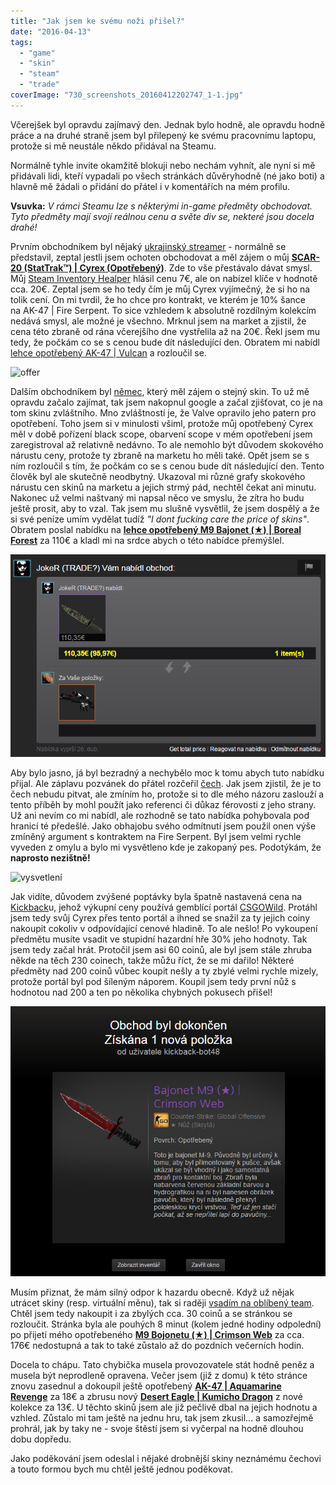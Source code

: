 ```yaml
---
title: "Jak jsem ke svému noži přišel?"
date: "2016-04-13"
tags: 
  - "game"
  - "skin"
  - "steam"
  - "trade"
coverImage: "730_screenshots_20160412202747_1-1.jpg"
---
```


Včerejšek byl opravdu zajímavý den. Jednak bylo hodně, ale opravdu hodně práce a na druhé straně jsem byl přilepený ke svému pracovnímu laptopu, protože si mě neustále někdo přidával na Steamu.

Normálně tyhle invite okamžitě blokuji nebo nechám vyhnít, ale nyní si mě přidávali lidi, kteří vypadali po všech stránkách důvěryhodně (né jako boti) a hlavně mě žádali o přidání do přátel i v komentářích na mém profilu.

**Vsuvka:** _V rámci Steamu lze s některými in-game předměty obchodovat. Tyto předměty mají svojí reálnou cenu a světe div se, nekteré jsou docela drahé!_ 

Prvním obchodníkem byl nějaký [ukrajinský streamer](http://steamcommunity.com/id/PainKKK) - normálně se představil, zeptal jestli jsem ochoten obchodovat a měl zájem o můj **[SCAR-20 (StatTrak™) | Cyrex (Opotřebený)](http://steamcommunity.com/market/listings/730/StatTrak%E2%84%A2%20SCAR-20%20%7C%20Cyrex%20%28Field-Tested%29)**. Zde to vše přestávalo dávat smysl. Můj [Steam Inventory Healper](https://chrome.google.com/webstore/detail/steam-inventory-helper/cmeakgjggjdlcpncigglobpjbkabhmjl) hlásil cenu 7€, ale on nabízel klíče v hodnotě cca. 20€. Zeptal jsem se ho tedy čím je můj Cyrex vyjímečný, že si ho na tolik cení. On mi tvrdil, že ho chce pro kontrakt, ve kterém je 10% šance na AK-47 | Fire Serpent. To sice vzhledem k absolutně rozdílným kolekcím nedává smysl, ale možné je všechno. Mrknul jsem na market a zjistil, že cena této zbraně od rána včerejšího dne vystřelila až na 20€. Řekl jsem mu tedy, že počkám co se s cenou bude dít následující den. Obratem mi nabídl [lehce opotřebený AK-47 | Vulcan](http://steamcommunity.com/market/listings/730/AK-47%20%7C%20Vulcan%20%28Minimal%20Wear%29) a rozloučil se.

![offer](images/offer.png)

Dalším obchodníkem byl [němec](http://steamcommunity.com/id/rico_w7), který měl zájem o stejný skin. To už mě opravdu začalo zajímat, tak jsem nakopnul google a začal zjišťovat, co je na tom skinu zvláštního. Mno zvláštností je, že Valve opravilo jeho patern pro opotřebení. Toho jsem si v minulosti všiml, protože můj opotřebený Cyrex měl v době pořízení black scope, obarvení scope v mém opotřebení jsem zaregistroval až relativně nedávno. To ale nemohlo být důvodem skokového nárustu ceny, protože ty zbraně na marketu ho měli také. Opět jsem se s ním rozloučil s tím, že počkám co se s cenou bude dít následující den. Tento člověk byl ale skutečně neodbytný. Ukazoval mi různé grafy skokového nárustu cen skinů na marketu a jejich strmý pád, nechtěl čekat ani minutu. Nakonec už velmi naštvaný mi napsal něco ve smyslu, že zítra ho budu ještě prosit, aby to vzal. Tak jsem mu slušně vysvětlil, že jsem dospělý a že si své peníze umím vydělat tudíž _"I dont fucking care the price of skins"_. Obratem poslal nabídku na **[lehce opotřebený M9 Bajonet (★) | Boreal Forest](http://steamcommunity.com/market/listings/730/%E2%98%85%20M9%20Bayonet%20%7C%20Boreal%20Forest%20%28Minimal%20Wear%29)** za 110€ a kladl mi na srdce abych o této nabídce přemýšlel.

![offer2](images/offer2.png)

Aby bylo jasno, já byl bezradný a nechybělo moc k tomu abych tuto nabídku přijal. Ale záplavu pozvánek do přátel rozčeřil [čech](http://steamcommunity.com/profiles/76561198132504113/). Jak jsem zjistil, že je to čech nebudu pitvat, ale zmíním ho, protože si to dle mého názoru zaslouží a tento příběh by mohl použít jako referenci či důkaz férovosti z jeho strany. Už ani nevím co mi nabídl, ale rozhodně se tato nabídka pohybovala pod hranicí té předešlé. Jako obhajobu svého odmítnutí jsem použil onen výše zmíněný argument s kontraktem na Fire Serpent. Byl jsem velmi rychle vyveden z omylu a bylo mi vysvětleno kde je zakopaný pes. Podotýkám, že **naprosto nezištně!**

![vysvetlení](images/vysvetlení.png)

Jak vidíte, důvodem zvýšené poptávky byla špatně nastavená cena na [Kickback](https://kickback.com/)u, jehož výkupní ceny používá gemblící portál [CSGOWild](http://csgowild.com/). Protáhl jsem tedy svůj Cyrex přes tento portál a ihned se snažil za ty jejich coiny nakoupit cokoliv v odpovídající cenové hladině. To ale nešlo! Po vykoupení předmětu musíte vsadit ve stupidní hazardní hře 30% jeho hodnoty. Tak jsem tedy začal hrát. Protočil jsem asi 60 coinů, ale byl jsem stále zhruba někde na těch 230 coinech, takže můžu říct, že se mi dařilo! Některé předměty nad 200 coinů vůbec koupit nešly a ty zbylé velmi rychle mizely, protože portál byl pod šíleným náporem. Koupil jsem tedy první nůž s hodnotou nad 200 a ten po několika chybných pokusech přišel!

![vysledek](images/vysledek.png)

Musím přiznat, že mám silný odpor k hazardu obecně. Když už nějak utrácet skiny (resp. virtuální měnu), tak si raději [vsadím na oblíbený team](http://old.maxxx.cz/2014/12/30/sazeni-na-zapasy-counter-strike-go/). Chtěl jsem tedy nakoupit i za zbylých cca. 30 coinů a se stránkou se rozloučit. Stránka byla ale pouhých 8 minut (kolem jedné hodiny odpolední) po přijetí mého opotřebeného **[M9 Bojonetu (★) | Crimson Web](http://steamcommunity.com/market/listings/730/%E2%98%85%20M9%20Bayonet%20%7C%20Crimson%20Web%20%28Field-Tested%29)** za cca. 176€ nedostupná a tak to také zůstalo až do pozdních večerních hodin.

Docela to chápu. Tato chybička musela provozovatele stát hodně peněz a musela být neprodleně opravena. Večer jsem (již z domu) k této stránce znovu zasednul a dokoupil ještě opotřebený **[AK-47 | Aquamarine Revenge](http://steamcommunity.com/market/listings/730/AK-47%20%7C%20Aquamarine%20Revenge%20(Field-Tested))** za 18€ a zbrusu nový **[Desert Eagle | Kumicho Dragon](http://steamcommunity.com/market/listings/730/Desert%20Eagle%20%7C%20Kumicho%20Dragon%20(Factory%20New))** z nové kolekce za 13€. U těchto skinů jsem ale již pečlivě dbal na jejich hodnotu a vzhled. Zůstalo mi tam ještě na jednu hru, tak jsem zkusil... a samozřejmě prohrál, jak by taky ne - svoje štěstí jsem si vyčerpal na hodně dlouhou dobu dopředu.

Jako poděkování jsem odeslal i nějaké drobnější skiny neznámému čechovi a touto formou bych mu chtěl ještě jednou poděkovat.
